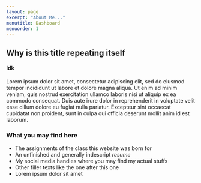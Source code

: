 ```yaml
---
layout: page
excerpt: "About Me..."
menutitle: Dashboard
menuorder: 1
---
```




## Why is this title repeating itself
#### Idk


Lorem ipsum dolor sit amet, consectetur adipiscing elit, sed do eiusmod tempor incididunt ut labore et dolore magna aliqua. Ut enim ad minim veniam, quis nostrud exercitation ullamco laboris nisi ut aliquip ex ea commodo consequat. Duis aute irure dolor in reprehenderit in voluptate velit esse cillum dolore eu fugiat nulla pariatur. Excepteur sint occaecat cupidatat non proident, sunt in culpa qui officia deserunt mollit anim id est laborum.

### What you may find here

- The assignments of the class this website was born for
- An unfinished and generally indescript *resume*
- My social media handles where you may find my actual stuffs
- Other filler texts like the one after this one 
- Lorem ipsum dolor sit amet
